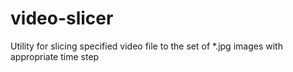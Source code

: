 # video-slicer
Utility for slicing specified video file to the set of *.jpg images with appropriate time step
